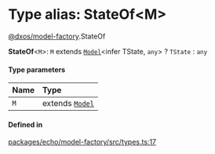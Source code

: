 # Type alias: StateOf<M\>

[@dxos/model-factory](../modules/dxos_model_factory.md).StateOf

 **StateOf**<`M`\>: `M` extends [`Model`](../classes/dxos_model_factory.Model.md)<infer TState, `any`\> ? `TState` : `any`

#### Type parameters

| Name | Type |
| :------ | :------ |
| `M` | extends [`Model`](../classes/dxos_model_factory.Model.md) |

#### Defined in

[packages/echo/model-factory/src/types.ts:17](https://github.com/dxos/dxos/blob/db8188dae/packages/echo/model-factory/src/types.ts#L17)
